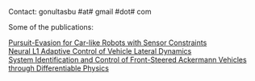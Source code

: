 Contact: gonultasbu #at# gmail #dot# com

Some of the publications:

[Pursuit-Evasion for Car-like Robots with Sensor Constraints](https://gonultasbu.github.io/pursuit-evasion/)  
[Neural L1 Adaptive Control of Vehicle Lateral Dynamics](https://mukhe027.github.io/Neural-Adaptive-Control/)  
[System Identification and Control of Front-Steered Ackermann Vehicles through Differentiable Physics](https://gonultasbu.github.io/diff-steered/)



<!--
**gonultasbu/gonultasbu** is a ✨ _special_ ✨ repository because its `README.md` (this file) appears on your GitHub profile.



